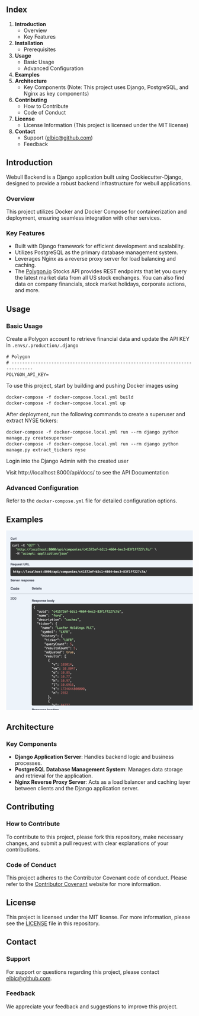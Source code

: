 ## Index

1. **Introduction**
   - Overview
   - Key Features
2. **Installation**
   - Prerequisites
3. **Usage**
   - Basic Usage
   - Advanced Configuration
4. **Examples**
5. **Architecture**
   - Key Components (Note: This project uses Django, PostgreSQL, and Nginx as key components)
6. **Contributing**
   - How to Contribute
   - Code of Conduct
7. **License**
   - License Information (This project is licensed under the MIT license)
8. **Contact**
   - Support (elbic@github.com)
   - Feedback

## Introduction

Webull Backend is a Django application built using Cookiecutter-Django, designed to provide a robust backend infrastructure for webull applications.

### Overview
This project utilizes Docker and Docker Compose for containerization and deployment, ensuring seamless integration with other services.

### Key Features
- Built with Django framework for efficient development and scalability.
- Utilizes PostgreSQL as the primary database management system.
- Leverages Nginx as a reverse proxy server for load balancing and caching.
- The [Polygon.io](https://polygon.io/) Stocks API provides REST endpoints that let you query the latest market data from all US stock exchanges. You can also find data on company financials, stock market holidays, corporate actions, and more.

## Usage

### Basic Usage
Create a Polygon account to retrieve financial data and update the API KEY in `.envs/.production/.django`
```
# Polygon
# ------------------------------------------------------------------------------
POLYGON_API_KEY=
```

To use this project, start by building and pushing Docker images using
```
docker-compose -f docker-compose.local.yml build
docker-compose -f docker-compose.local.yml up
```
After deployment, run the following commands to create a superuser and extract NYSE tickers:
```
docker-compose -f docker-compose.local.yml run --rm django python manage.py createsuperuser
docker-compose -f docker-compose.local.yml run --rm django python manage.py extract_tickers nyse
```
Login into the Django Admin with the created user

Visit http://localhost:8000/api/docs/ to see the API Documentation



### Advanced Configuration
Refer to the `docker-compose.yml` file for detailed configuration options.

## Examples

![](assets/financial_data.png)

## Architecture

### Key Components
- **Django Application Server**: Handles backend logic and business processes.
- **PostgreSQL Database Management System**: Manages data storage and retrieval for the application.
- **Nginx Reverse Proxy Server**: Acts as a load balancer and caching layer between clients and the Django application server.

## Contributing

### How to Contribute
To contribute to this project, please fork this repository, make necessary changes, and submit a pull request with clear explanations of your contributions.

### Code of Conduct
This project adheres to the Contributor Covenant code of conduct. Please refer to the [Contributor Covenant](https://www.contributorcovenant.com/) website for more information.

## License

This project is licensed under the MIT license. For more information, please see the [LICENSE](LICENSE) file in this repository.

## Contact

### Support
For support or questions regarding this project, please contact elbic@github.com.

### Feedback
We appreciate your feedback and suggestions to improve this project.
